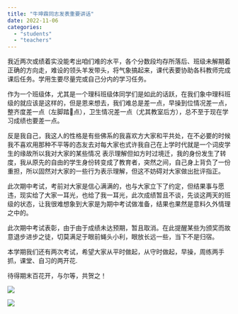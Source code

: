 ```yaml
---
title: "牛坤霖同志发表重要讲话"
date: 2022-11-06
categories: 
  - "students"
  - "teachers"
---
```


我近两次或绩着实没能考出咱们难的水平，各个分数段均存所落后、班级未解期着正确的方向走，难设的领头羊发带头，将气象搞起来，课代表要协助各科教师完成课后任务。学用生要尽量完或自己分内的学习任务。

作为一个班级体，尤其是一个理科班级体同学们是如此的话跃，在我们象中理科班级的就应该是这样的，但是恩来想去，我们难总是差一点，早操到位情况差一点，整齐度差一点（左脚踏🥁点），卫生情况差一点（尤其教室后方），总不至于现在学习成绩也要差一点。

反是我自己，我这人的性格是有些佛系的我喜欢方大家和平共处，在不必要的时候我不喜欢用那种不平等的态友去对每大家也式许我自己在上学时代就是一个词皮学生的缘故所以我对大家的某些情况 表示理解但如方时过境迁，我的身份发生了转度，我从原先的自由的学生身份转变成了教育者，突然之间，自己身上背负了一份重担，所以固然对大家的一些行为表示理解，但这不妨碍对大家做出批评指正。

此次期中考试，考前对大家是信心满满的，也与大家立下了约定，但结果事与愿违，现实给了大家一耳光，也给了我一耳光，此次成绩暂且不谈，先谈这两天的班级的状态，让我很难想象到大家是为期中考试做准备，结果也果然是意料久外情理之中的。

此次期中考试表彰，由于由于成绩未达预期，暂且取消。在此提醒某些为颁奖而故意退步进步之徒，切莫满足于眼前蝇头小利，眼放长远一些，当下不是归宿。

本学期我们还有两次考试，希望大家从平时做起，从守时做起，早操，周练两手抓，课堂、自习的两开花.

待得期末百花开，与尔等，共贺之！

[![](images/97808f8e-c699-a9c3-6b2a-2514dbced675.jpg)](https://blog.class612.bond/wp-content/uploads/2022/11/97808f8e-c699-a9c3-6b2a-2514dbced675.jpg)

[![](images/15effc1a-755d-0e0a-923b-69a51cbf9a31.jpg)](https://blog.class612.bond/wp-content/uploads/2022/11/15effc1a-755d-0e0a-923b-69a51cbf9a31.jpg)
